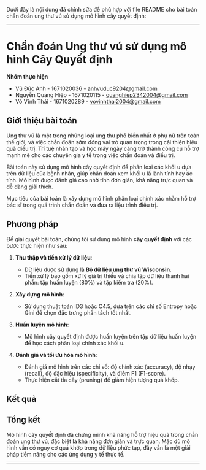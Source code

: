 Dưới đây là nội dung đã chỉnh sửa để phù hợp với file README cho bài toán chẩn đoán ung thư vú sử dụng mô hình cây quyết định:

---

# Chẩn đoán Ung thư vú sử dụng mô hình Cây Quyết định

**Nhóm thực hiện**  
- Vũ Đức Anh - 1671020036 - anhvuduc9204@gmail.com  
- Nguyễn Quang Hiệp - 1671020115  - quanghiep2342004@gmail.com
- Võ Vĩnh Thái - 1671020289  - vovinhthai2004@gmail.com

## Giới thiệu bài toán

Ung thư vú là một trong những loại ung thư phổ biến nhất ở phụ nữ trên toàn thế giới, và việc chẩn đoán sớm đóng vai trò quan trọng trong cải thiện hiệu quả điều trị. Trí tuệ nhân tạo và học máy ngày càng trở thành công cụ hỗ trợ mạnh mẽ cho các chuyên gia y tế trong việc chẩn đoán và điều trị. 

Bài toán này sử dụng mô hình cây quyết định để phân loại các khối u dựa trên dữ liệu của bệnh nhân, giúp chẩn đoán xem khối u là lành tính hay ác tính. Mô hình được đánh giá cao nhờ tính đơn giản, khả năng trực quan và dễ dàng giải thích.

Mục tiêu của bài toán là xây dựng mô hình phân loại chính xác nhằm hỗ trợ bác sĩ trong quá trình chẩn đoán và đưa ra liệu trình điều trị.

## Phương pháp

Để giải quyết bài toán, chúng tôi sử dụng mô hình **cây quyết định** với các bước thực hiện như sau:

1. **Thu thập và tiền xử lý dữ liệu**:  
   - Dữ liệu được sử dụng là **Bộ dữ liệu ung thư vú Wisconsin**.
   - Tiền xử lý bao gồm xử lý giá trị thiếu và chia tập dữ liệu thành hai phần: tập huấn luyện (80%) và tập kiểm tra (20%).

2. **Xây dựng mô hình**:  
   - Sử dụng thuật toán ID3 hoặc C4.5, dựa trên các chỉ số Entropy hoặc Gini để chọn đặc trưng phân tách tốt nhất.

3. **Huấn luyện mô hình**:  
   - Mô hình cây quyết định được huấn luyện trên tập dữ liệu huấn luyện để học cách phân loại chính xác khối u.

4. **Đánh giá và tối ưu hóa mô hình**:  
   - Đánh giá mô hình trên các chỉ số: độ chính xác (accuracy), độ nhạy (recall), độ đặc hiệu (specificity), và điểm F1 (F1-score).  
   - Thực hiện cắt tỉa cây (pruning) để giảm hiện tượng quá khớp.

## Kết quả


## Tổng kết

Mô hình cây quyết định đã chứng minh khả năng hỗ trợ hiệu quả trong chẩn đoán ung thư vú, đặc biệt là khả năng đơn giản và trực quan. Mặc dù mô hình vẫn có nguy cơ quá khớp trong dữ liệu phức tạp, đây vẫn là một giải pháp tiềm năng cho các ứng dụng y tế thực tế.

---

